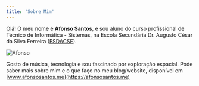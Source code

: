 ```yaml
---
title: 'Sobre Mim'
---
```


Olá! O meu nome é **Afonso Santos**, e sou aluno do curso profissional de Técnico de Informática - Sistemas, na Escola Secundária Dr. Augusto César da Silva Ferreira ([ESDACSF](https://www.esdacsf.pt)).

<img src="/images/afonso.png" alt="Afonso" class="foto center" />

Gosto de música, tecnologia e sou fascinado por exploração espacial. Pode saber mais sobre mim e o que faço no meu blog/website, disponível em [www.afonsosantos.me](https://afonsosantos.me)
